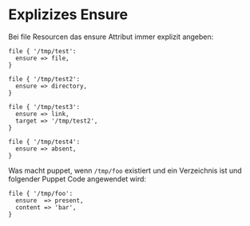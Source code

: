 # Explizizes Ensure

Bei file Resourcen das ensure Attribut immer explizit angeben:

    file { '/tmp/test':
      ensure => file,
    }

    file { '/tmp/test2':
      ensure => directory,
    }

    file { '/tmp/test3':
      ensure => link,
      target => '/tmp/test2',
    }

    file { '/tmp/test4':
      ensure => absent,
    }

Was macht puppet, wenn ```/tmp/foo``` existiert und ein Verzeichnis ist und folgender Puppet Code angewendet wird:

    file { '/tmp/foo':
      ensure  => present,
      content => 'bar',
    }

